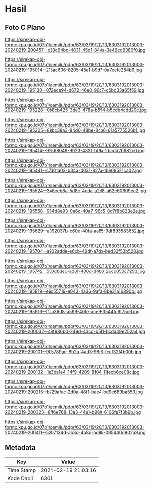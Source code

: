 # Hasil

## Foto C Plano

https://sirekap-obj-formc.kpu.go.id/07b1/pemilu/pdpr/63/03/19/20/13/6303192013003-20240219-200457--c28c64bc-4831-45d1-844a-3e46cd9380f0.jpg

https://sirekap-obj-formc.kpu.go.id/07b1/pemilu/pdpr/63/03/19/20/13/6303192013003-20240219-195014--213ac606-8205-45a1-b9d7-0a7ecfe284b9.jpg

https://sirekap-obj-formc.kpu.go.id/07b1/pemilu/pdpr/63/03/19/20/13/6303192013003-20240219-195130--872ece94-d672-46e8-96c7-c6bd33a65f59.jpg

https://sirekap-obj-formc.kpu.go.id/07b1/pemilu/pdpr/63/03/19/20/13/6303192013003-20240219-195228--0b8cb425-3de3-478a-b594-b5cdb4cdd20c.jpg

https://sirekap-obj-formc.kpu.go.id/07b1/pemilu/pdpr/63/03/19/20/13/6303192013003-20240219-195305--88bc38a3-84d0-48be-84b6-61a5775526b1.jpg

https://sirekap-obj-formc.kpu.go.id/07b1/pemilu/pdpr/63/03/19/20/13/6303192013003-20240219-195414--92568049-9923-4331-bf9a-2bcdd2b982c0.jpg

https://sirekap-obj-formc.kpu.go.id/07b1/pemilu/pdpr/63/03/19/20/13/6303192013003-20240219-195441--c7d01a03-b34a-4031-827a-1be09521ca02.jpg

https://sirekap-obj-formc.kpu.go.id/07b1/pemilu/pdpr/63/03/19/20/13/6303192013003-20240219-195524--346eeb8a-5d8c-4cda-a2d8-a62e60609ec2.jpg

https://sirekap-obj-formc.kpu.go.id/07b1/pemilu/pdpr/63/03/19/20/13/6303192013003-20240219-195558--964d8e93-0e6c-40a7-96d5-8d7f8b823e2e.jpg

https://sirekap-obj-formc.kpu.go.id/07b1/pemilu/pdpr/63/03/19/20/13/6303192013003-20240219-195629--a092037b-c60e-40fa-aa85-9df893583852.jpg

https://sirekap-obj-formc.kpu.go.id/07b1/pemilu/pdpr/63/03/19/20/13/6303192013003-20240219-195704--a902adde-e6cb-49df-a7db-bed32f53b528.jpg

https://sirekap-obj-formc.kpu.go.id/07b1/pemilu/pdpr/63/03/19/20/13/6303192013003-20240219-195742--550d8dec-a36f-406d-84b6-2ecb853c7293.jpg

https://sirekap-obj-formc.kpu.go.id/07b1/pemilu/pdpr/63/03/19/20/13/6303192013003-20240219-195819--e9c55719-e043-4a36-9af3-8be31a16890b.jpg

https://sirekap-obj-formc.kpu.go.id/07b1/pemilu/pdpr/63/03/19/20/13/6303192013003-20240219-195916--f1aa36d8-a599-40fe-ace9-3544fc6f75c6.jpg

https://sirekap-obj-formc.kpu.go.id/07b1/pemilu/pdpr/63/03/19/20/13/6303192013003-20240219-200032--48f986b0-249d-43cd-b511-bcda49e252a4.jpg

https://sirekap-obj-formc.kpu.go.id/07b1/pemilu/pdpr/63/03/19/20/13/6303192013003-20240219-200101--905789ae-8b2a-4ad3-96f6-fccf32f4b00b.jpg

https://sirekap-obj-formc.kpu.go.id/07b1/pemilu/pdpr/63/03/19/20/13/6303192013003-20240219-200132--1e3ba1e4-14f9-4209-8104-11fecb6ce08c.jpg

https://sirekap-obj-formc.kpu.go.id/07b1/pemilu/pdpr/63/03/19/20/13/6303192013003-20240219-200215--b729afec-2d0a-48f1-bae4-bd9e689ba553.jpg

https://sirekap-obj-formc.kpu.go.id/07b1/pemilu/pdpr/63/03/19/20/13/6303192013003-20240219-200323--8ff6e768-13a3-44e1-b960-6106fe7f3b9b.jpg

https://sirekap-obj-formc.kpu.go.id/07b1/pemilu/pdpr/63/03/19/20/13/6303192013003-20240219-200411--5207134d-ab3d-4b8d-ad95-095440d902a9.jpg


## Metadata

| Key        | Value               |
| ---------- | ------------------- |
| Time Stamp | 2024-02-19 21:03:16 |
| Kode Dapil | 6301                |



